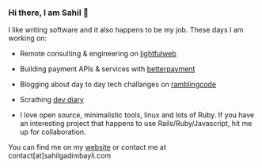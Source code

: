 ### Hi there, I am Sahil 👋

I like writing software and it also happens to be my job. These days I am working on:

- Remote consulting & engineering on [lightfulweb](https://www.lightfulweb.com)

- Building payment APIs & services with [betterpayment](https://www.betterpayment.de)

- Blogging about day to day tech challanges on [ramblingcode](https://www.ramblingcode.dev)

- Scrathing [dev diary](https://devdocs.ramblingcode.dev)

- I love open source, minimalistic tools, linux and lots of Ruby. If you have an interesting project that happens to use
  Rails/Ruby/Javascript, hit me up for collaboration.
  
You can find me on my [website](https://www.sahilgadimbayli.com) or contact me at contact[at]sahilgadimbayli.com
